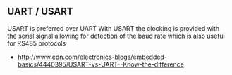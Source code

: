 ## UART / USART

USART is preferred over UART
With USART the clocking is provided with the serial signal allowing for detection of the baud rate
which is also useful for RS485 protocols

  * http://www.edn.com/electronics-blogs/embedded-basics/4440395/USART-vs-UART--Know-the-difference